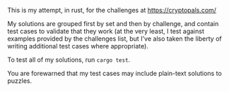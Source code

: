 This is my attempt, in rust, for the challenges at https://cryptopals.com/

My solutions are grouped first by set and then by challenge, and contain test cases to validate that they work (at the very least, I test against examples provided by the challenges list, but I've also taken the liberty of writing additional test cases where appropriate).

To test all of my solutions, run `cargo test`.

You are forewarned that my test cases may include plain-text solutions to puzzles.
